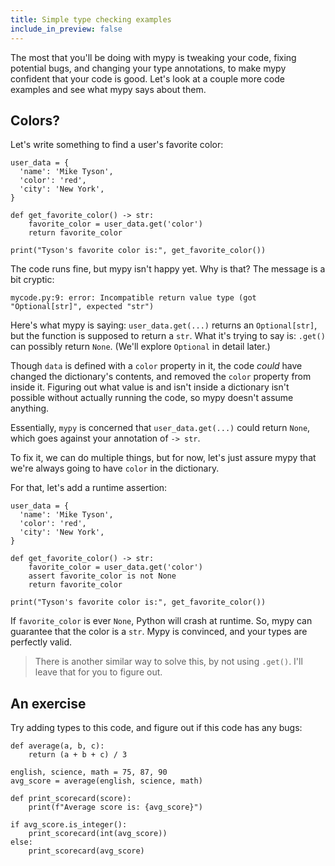 ```yaml
---
title: Simple type checking examples
include_in_preview: false
---
```


The most that you'll be doing with mypy is tweaking your code, fixing potential
bugs, and changing your type annotations, to make mypy confident that your code
is good. Let's look at a couple more code examples and see what mypy says about
them.

## Colors?

Let's write something to find a user's favorite color:

```{.python .example}
user_data = {
  'name': 'Mike Tyson',
  'color': 'red',
  'city': 'New York',
}

def get_favorite_color() -> str:
    favorite_color = user_data.get('color')
    return favorite_color

print("Tyson's favorite color is:", get_favorite_color())
```

The code runs fine, but mypy isn't happy yet. Why is that? The message is a bit
cryptic:

```console
mycode.py:9: error: Incompatible return value type (got "Optional[str]", expected "str")
```

Here's what mypy is saying: `user_data.get(...)` returns an `Optional[str]`, but
the function is supposed to return a `str`. What it's trying to say is: `.get()`
can possibly return `None`. (We'll explore `Optional` in detail later.)

Though `data` is defined with a `color` property in it, the code _could_ have
changed the dictionary's contents, and removed the `color` property from inside
it. Figuring out what value is and isn't inside a dictionary isn't possible
without actually running the code, so mypy doesn't assume anything.

Essentially, `mypy` is concerned that `user_data.get(...)` could return `None`,
which goes against your annotation of `-> str`.

To fix it, we can do multiple things, but for now, let's just assure mypy that
we're always going to have `color` in the dictionary.

For that, let's add a runtime assertion:

```{.python .example}
user_data = {
  'name': 'Mike Tyson',
  'color': 'red',
  'city': 'New York',
}

def get_favorite_color() -> str:
    favorite_color = user_data.get('color')
    assert favorite_color is not None
    return favorite_color

print("Tyson's favorite color is:", get_favorite_color())
```

If `favorite_color` is ever `None`, Python will crash at runtime. So, mypy can
guarantee that the color is a `str`. Mypy is convinced, and your types are
perfectly valid.

> There is another similar way to solve this, by not using `.get()`. I'll leave
> that for you to figure out.

## An exercise

Try adding types to this code, and figure out if this code has any bugs:

```{.python .example}
def average(a, b, c):
    return (a + b + c) / 3

english, science, math = 75, 87, 90
avg_score = average(english, science, math)

def print_scorecard(score):
    print(f"Average score is: {avg_score}")

if avg_score.is_integer():
    print_scorecard(int(avg_score))
else:
    print_scorecard(avg_score)
```
